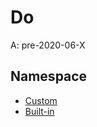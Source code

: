 # Do
A: pre-2020-06-X

## Namespace
- [Custom](Namespace/Custom.md)
- [Built-in](Namespace/Built-in/Index.md)
